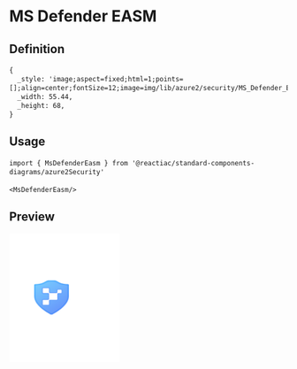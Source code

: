 # MS Defender EASM

## Definition

```
{
  _style: 'image;aspect=fixed;html=1;points=[];align=center;fontSize=12;image=img/lib/azure2/security/MS_Defender_EASM.svg;strokeColor=none;',
  _width: 55.44,
  _height: 68,
}
```

## Usage

```
import { MsDefenderEasm } from '@reactiac/standard-components-diagrams/azure2Security'

<MsDefenderEasm/>
```

## Preview

<img src="./ms-defender-easm.png" width="200"/>
